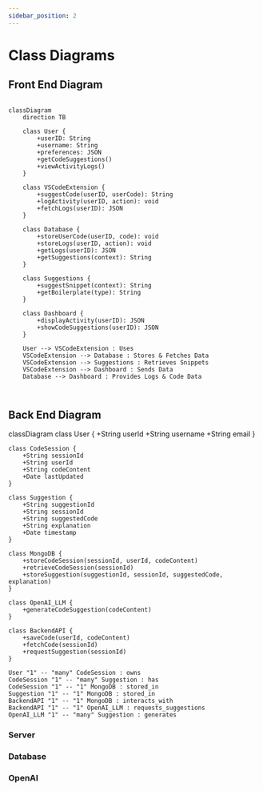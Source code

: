 ```yaml
---
sidebar_position: 2
---
```


# Class Diagrams

## Front End Diagram

```mermaid

classDiagram
    direction TB

    class User {
        +userID: String
        +username: String
        +preferences: JSON
        +getCodeSuggestions()
        +viewActivityLogs()
    }

    class VSCodeExtension {
        +suggestCode(userID, userCode): String
        +logActivity(userID, action): void
        +fetchLogs(userID): JSON
    }

    class Database {
        +storeUserCode(userID, code): void
        +storeLogs(userID, action): void
        +getLogs(userID): JSON
        +getSuggestions(context): String
    }

    class Suggestions {
        +suggestSnippet(context): String
        +getBoilerplate(type): String
    }

    class Dashboard {
        +displayActivity(userID): JSON
        +showCodeSuggestions(userID): JSON
    }

    User --> VSCodeExtension : Uses
    VSCodeExtension --> Database : Stores & Fetches Data
    VSCodeExtension --> Suggestions : Retrieves Snippets
    VSCodeExtension --> Dashboard : Sends Data
    Database --> Dashboard : Provides Logs & Code Data



```
## Back End Diagram
classDiagram
    class User {
        +String userId
        +String username
        +String email
    }

    class CodeSession {
        +String sessionId
        +String userId
        +String codeContent
        +Date lastUpdated
    }

    class Suggestion {
        +String suggestionId
        +String sessionId
        +String suggestedCode
        +String explanation
        +Date timestamp
    }

    class MongoDB {
        +storeCodeSession(sessionId, userId, codeContent)
        +retrieveCodeSession(sessionId)
        +storeSuggestion(suggestionId, sessionId, suggestedCode, explanation)
    }

    class OpenAI_LLM {
        +generateCodeSuggestion(codeContent) 
    }

    class BackendAPI {
        +saveCode(userId, codeContent)
        +fetchCode(sessionId)
        +requestSuggestion(sessionId)
    }

    User "1" -- "many" CodeSession : owns
    CodeSession "1" -- "many" Suggestion : has
    CodeSession "1" -- "1" MongoDB : stored_in
    Suggestion "1" -- "1" MongoDB : stored_in
    BackendAPI "1" -- "1" MongoDB : interacts_with
    BackendAPI "1" -- "1" OpenAI_LLM : requests_suggestions
    OpenAI_LLM "1" -- "many" Suggestion : generates
### Server

### Database

### OpenAI
